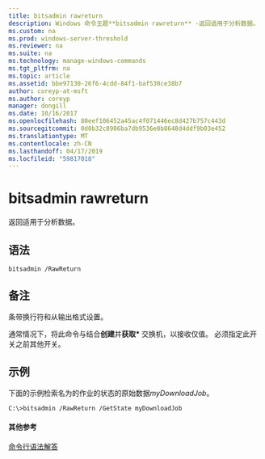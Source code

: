 ```yaml
---
title: bitsadmin rawreturn
description: Windows 命令主题**bitsadmin rawreturn** -返回适用于分析数据。
ms.custom: na
ms.prod: windows-server-threshold
ms.reviewer: na
ms.suite: na
ms.technology: manage-windows-commands
ms.tgt_pltfrm: na
ms.topic: article
ms.assetid: bbe97130-26f6-4cdd-84f1-baf530ce38b7
author: coreyp-at-msft
ms.author: coreyp
manager: dongill
ms.date: 10/16/2017
ms.openlocfilehash: 80eef106452a45ac4f071446ec8d427b757c443d
ms.sourcegitcommit: 0d0b32c8986ba7db9536e0b8648d4ddf9b03e452
ms.translationtype: MT
ms.contentlocale: zh-CN
ms.lasthandoff: 04/17/2019
ms.locfileid: "59817018"
---
```

# <a name="bitsadmin-rawreturn"></a>bitsadmin rawreturn

返回适用于分析数据。

## <a name="syntax"></a>语法

```
bitsadmin /RawReturn
```

## <a name="remarks"></a>备注

条带换行符和从输出格式设置。

通常情况下，将此命令与结合**创建**并**获取\*** 交换机，以接收仅值。 必须指定此开关之前其他开关。

## <a name="BKMK_examples"></a>示例

下面的示例检索名为的作业的状态的原始数据*myDownloadJob*。
```
C:\>bitsadmin /RawReturn /GetState myDownloadJob
```

#### <a name="additional-references"></a>其他参考

[命令行语法解答](command-line-syntax-key.md)